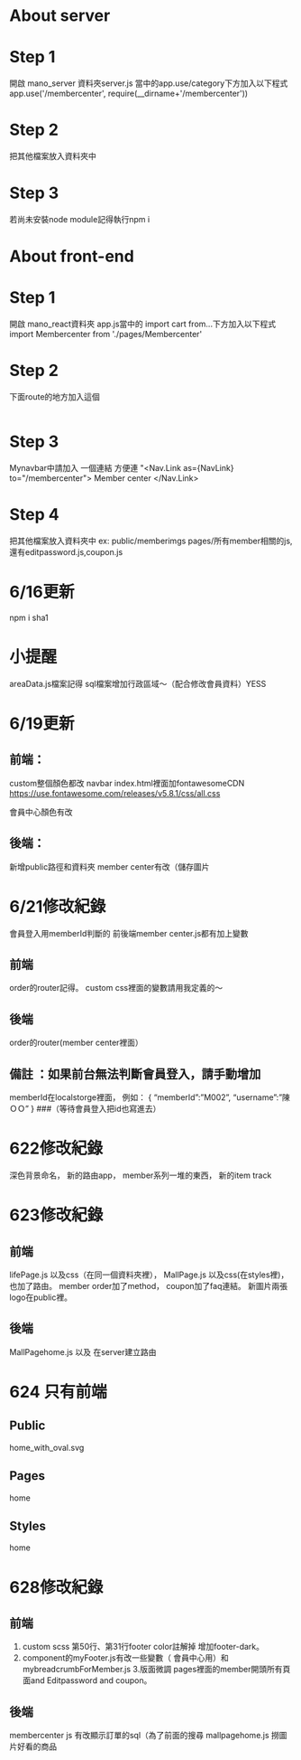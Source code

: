 # About server 
# Step 1
 開啟 mano_server 資料夾server.js 當中的app.use/category下方加入以下程式
 app.use('/membercenter', require(__dirname+'/membercenter'))
# Step 2
把其他檔案放入資料夾中
# Step 3 
若尚未安裝node module記得執行npm i 
# About front-end 
# Step 1
 開啟 mano_react資料夾 app.js當中的 import cart from...下方加入以下程式
 import Membercenter from './pages/Membercenter'
# Step 2
下面route的地方加入這個
<code><Route exact path="/membercenter">
              <Membercenter />
            </Route></code>
# Step 3
Mynavbar中請加入 一個連結 方便連
"<Nav.Link as={NavLink} to="/membercenter">
            Member center
          </Nav.Link>
# Step 4
把其他檔案放入資料夾中
ex:
public/memberimgs
pages/所有member相關的js,還有editpassword.js,coupon.js
# 6/16更新
npm i sha1
# 小提醒
areaData.js檔案記得
sql檔案增加行政區域～（配合修改會員資料）YESS
# 6/19更新
## 前端：
custom整個顏色都改
navbar
index.html裡面加fontawesomeCDN
https://use.fontawesome.com/releases/v5.8.1/css/all.css

會員中心顏色有改

## 後端：
新增public路徑和資料夾
member center有改（儲存圖片

# 6/21修改紀錄

會員登入用memberId判斷的
前後端member center.js都有加上變數

## 前端
order的router記得。
custom css裡面的變數請用我定義的～
## 後端
order的router(member center裡面）

## 備註 ：如果前台無法判斷會員登入，請手動增加
memberId在localstorge裡面，
例如：
{
“memberId”:”M002”,
“username”:”陳ＯＯ”
}
###（等待會員登入把id也寫進去）
# 622修改紀錄
深色背景命名，
新的路由app，
member系列一堆的東西，
新的item track
# 623修改紀錄
## 前端
 lifePage.js 以及css（在同一個資料夾裡），
MallPage.js 以及css(在styles裡)，也加了路由。
member order加了method，
coupon加了faq連結。
新圖片兩張logo在public裡。
## 後端
MallPagehome.js 以及 在server建立路由
# 624 只有前端
## Public
home_with_oval.svg
## Pages
home
## Styles
home
# 628修改紀錄
## 前端
1. custom scss 第50行、第31行footer  color註解掉 增加footer-dark。
2. component的myFooter.js有改一些變數（ 會員中心用）和mybreadcrumbForMember.js
 3.版面微調 pages裡面的member開頭所有頁面and Editpassword and coupon。
## 後端
membercenter js  有改顯示訂單的sql（為了前面的搜尋
mallpagehome.js  撈圖片好看的商品